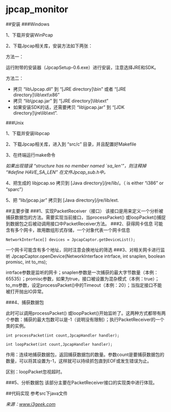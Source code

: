 # jpcap_monitor
##安装
###Windows

1、下载并安装WinPcap

2、下载Jpcap相关库，安装方法如下两张：

方法一：

运行附带的安装器（JpcapSetup-0.6.exe）进行安装，注意选择JRE和SDK。

方法二：

* 拷贝 “lib\Jpcap.dll” 到 “[JRE directory]\bin” 或者 “[JRE directory]\lib\ext\x86”
* 拷贝 “lib\jpcap.jar” 到 “[JRE directory]\lib\ext”
* 如果安装SDK的话，还需要拷贝 “lib\jpcap.jar” 到 “[JDK directory]\jre\lib\ext”.

###Unix

1、下载并安装libpcap

2、下载Jpcap相关库，进入到 “src/c” 目录，并且配置好Makefile

3、在终端运行make命令

*如果出现错误 “structure has no member named `sa_len'”，则注释掉 “#define HAVE_SA_LEN” 在文件Jpcap_sub.h中。*

4、把生成的 libjpcap.so 拷贝到 [Java directory]/jre/lib/<arch>。（ <arch> is either “i386” or “sparc”）

5、把 “lib/jpcap.jar” 拷贝到 [Java directory]/jre/lib/ext.

##主要步骤
###1、实现PacketReceiver（接口）
该接口是用来定义一个分析被捕获数据包的方法。需要实现当前接口，当processPacket() 或loopPacket()捕捉到数据包之后被动调用接口中PacketReceiver方法。
###2、获得网卡信息
可能含有多个网卡，故用数组形式存储，一个对象代表一个网卡信息

	NetworkInterface[] devices = JpcapCaptor.getDeviceList();

一个网卡可能含有多个地址，同时注意会换地址的筛选
###3、对相关网卡进行监听
	JpcapCaptor.openDevice(NetworkInterface intrface, int snaplen, boolean promisc, int to_ms);

intrface参数是监听的网卡；snaplen参数是一次捕获的最大字节数量（本例：65535）；promisc参数，如果为true，接口被设置为混杂模式（本例：true）；to_ms参数，设定processPacket()中的Timeout（本例：20）；当指定接口不能被打开抛出IO异常。

###4、捕获数据包

此时可以调用processPacket() 或loopPacket()开始监听了。这两种方式都带有两个参数：捕获的最大包数可以是-1（说明没有限制）；执行PacketReceiver的一个类的实例。

	int processPacket(int count,JpcapHandler handler);
		
	int loopPacket(int count,JpcapHandler handler);

作用：连续地捕获数据包，返回捕获数据包的数量。参数count是要捕获数据包的数量，可以将其设置为-1，这样就可以持续抓包直到EOF或发生错误为止。

区别：loopPacket忽视超时。

###5、分析数据包
该部分主要在PacketReceiver接口的实现类中进行体现。

##代码实现
参考src下java文件



*来源：www.i3geek.com*